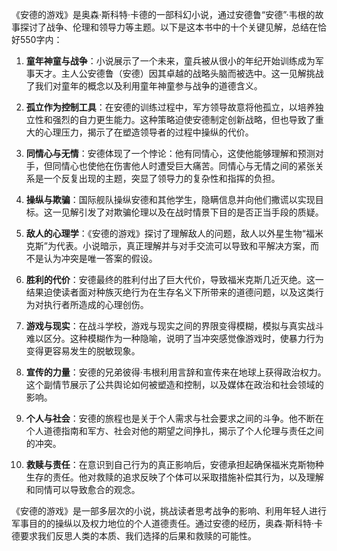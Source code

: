 《安德的游戏》是奥森·斯科特·卡德的一部科幻小说，通过安德鲁“安德”·韦根的故事探讨了战争、伦理和领导力等主题。以下是这本书中的十个关键见解，总结在恰好550字内：

1. **童年神童与战争**：小说展示了一个未来，童兵被从很小的年纪开始训练成为军事天才。主人公安德鲁（安德）因其卓越的战略头脑而被选中。这一见解挑战了我们对童年的概念以及利用童年神童参与战争的道德含义。

2. **孤立作为控制工具**：在安德的训练过程中，军方领导故意将他孤立，以培养独立性和强烈的自力更生能力。这种策略迫使安德制定创新战略，但也导致了重大的心理压力，揭示了在塑造领导者的过程中操纵的代价。

3. **同情心与无情**：安德体现了一个悖论：他有同情心，这使他能够理解和预测对手，但同情心也使他在伤害他人时遭受巨大痛苦。同情心与无情之间的紧张关系是一个反复出现的主题，突显了领导力的复杂性和指挥的负担。

4. **操纵与欺骗**：国际舰队操纵安德和其他学生，隐瞒信息并向他们撒谎以实现目标。这一见解引发了对欺骗伦理以及在战时情景下目的是否正当手段的质疑。

5. **敌人的心理学**：《安德的游戏》探讨了理解敌人的问题，敌人以外星生物“福米克斯”为代表。小说暗示，真正理解并与对手交流可以导致和平解决方案，而不是认为冲突是唯一答案的假设。

6. **胜利的代价**：安德最终的胜利付出了巨大代价，导致福米克斯几近灭绝。这一结果迫使读者面对种族灭绝行为在生存名义下所带来的道德问题，以及这类行为对执行者所造成的心理创伤。

7. **游戏与现实**：在战斗学校，游戏与现实之间的界限变得模糊，模拟与真实战斗难以区分。这种模糊作为一种隐喻，说明了当冲突感觉像游戏时，使暴力行为变得更容易发生的脱敏现象。

8. **宣传的力量**：安德的兄弟彼得·韦根利用言辞和宣传来在地球上获得政治权力。这个副情节展示了公共舆论如何被塑造和控制，以及媒体在政治和社会领域的影响。

9. **个人与社会**：安德的旅程也是关于个人需求与社会要求之间的斗争。他不断在个人道德指南和军方、社会对他的期望之间挣扎，揭示了个人伦理与责任之间的冲突。

10. **救赎与责任**：在意识到自己行为的真正影响后，安德承担起确保福米克斯物种生存的责任。他对救赎的追求反映了个体可以采取措施补偿其行为，以及理解和同情可以导致愈合的观念。

《安德的游戏》是一部多层次的小说，挑战读者思考战争的影响、利用年轻人进行军事目的的操纵以及权力地位的个人道德责任。通过安德的经历，奥森·斯科特·卡德要求我们反思人类的本质、我们选择的后果和救赎的可能性。